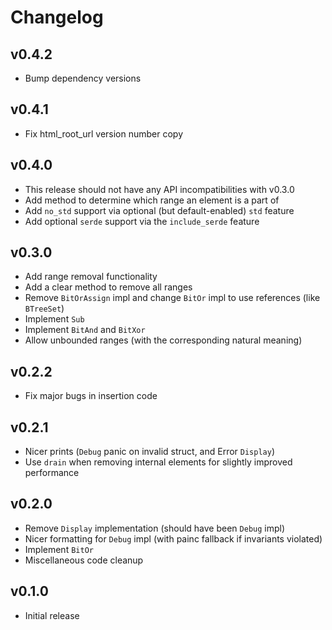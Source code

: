 # Changelog

## v0.4.2
- Bump dependency versions

## v0.4.1
- Fix html\_root\_url version number copy

## v0.4.0
- This release should not have any API incompatibilities with v0.3.0
- Add method to determine which range an element is a part of
- Add `no_std` support via optional (but default-enabled) `std` feature
- Add optional `serde` support via the `include_serde` feature

## v0.3.0
- Add range removal functionality
- Add a clear method to remove all ranges
- Remove `BitOrAssign` impl and change `BitOr` impl to use references (like `BTreeSet`)
- Implement `Sub`
- Implement `BitAnd` and `BitXor`
- Allow unbounded ranges (with the corresponding natural meaning)

## v0.2.2
- Fix major bugs in insertion code

## v0.2.1
- Nicer prints (`Debug` panic on invalid struct, and Error `Display`)
- Use `drain` when removing internal elements for slightly improved performance

## v0.2.0
- Remove `Display` implementation (should have been `Debug` impl)
- Nicer formatting for `Debug` impl (with painc fallback if invariants violated)
- Implement `BitOr`
- Miscellaneous code cleanup

## v0.1.0
- Initial release
